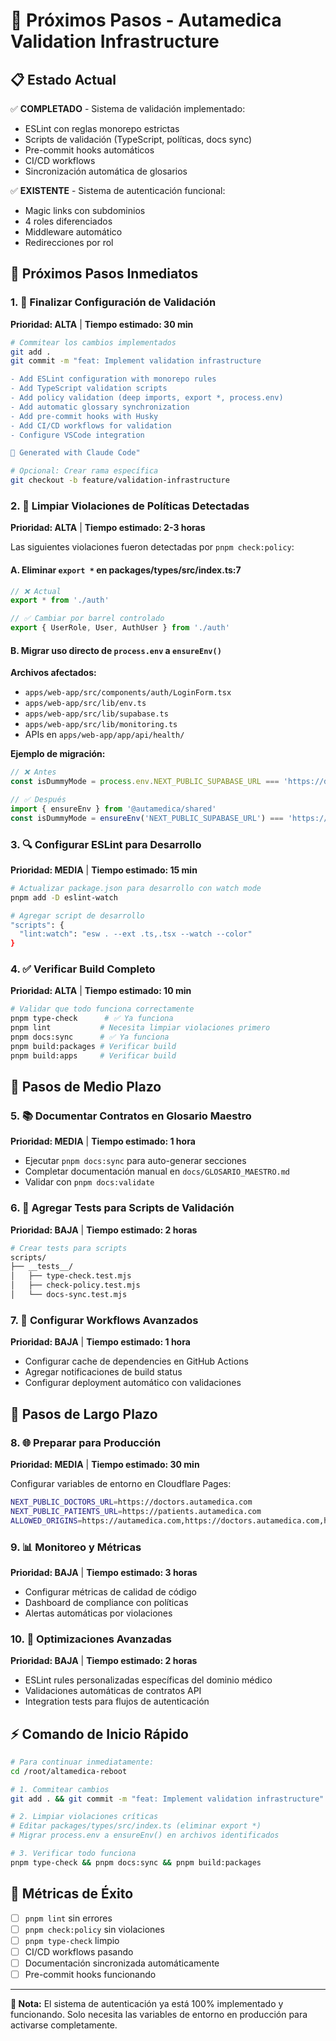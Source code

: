 # 🚀 Próximos Pasos - Autamedica Validation Infrastructure

## 📋 Estado Actual

✅ **COMPLETADO** - Sistema de validación implementado:
- ESLint con reglas monorepo estrictas
- Scripts de validación (TypeScript, políticas, docs sync)
- Pre-commit hooks automáticos
- CI/CD workflows
- Sincronización automática de glosarios

✅ **EXISTENTE** - Sistema de autenticación funcional:
- Magic links con subdominios
- 4 roles diferenciados
- Middleware automático
- Redirecciones por rol

## 🎯 Próximos Pasos Inmediatos

### 1. 🔧 Finalizar Configuración de Validación

**Prioridad: ALTA** | **Tiempo estimado: 30 min**

```bash
# Commitear los cambios implementados
git add .
git commit -m "feat: Implement validation infrastructure

- Add ESLint configuration with monorepo rules
- Add TypeScript validation scripts
- Add policy validation (deep imports, export *, process.env)
- Add automatic glossary synchronization
- Add pre-commit hooks with Husky
- Add CI/CD workflows for validation
- Configure VSCode integration

🤖 Generated with Claude Code"

# Opcional: Crear rama específica
git checkout -b feature/validation-infrastructure
```

### 2. 🧹 Limpiar Violaciones de Políticas Detectadas

**Prioridad: ALTA** | **Tiempo estimado: 2-3 horas**

Las siguientes violaciones fueron detectadas por `pnpm check:policy`:

#### A. Eliminar `export *` en packages/types/src/index.ts:7
```typescript
// ❌ Actual
export * from './auth'

// ✅ Cambiar por barrel controlado
export { UserRole, User, AuthUser } from './auth'
```

#### B. Migrar uso directo de `process.env` a `ensureEnv()`

**Archivos afectados:**
- `apps/web-app/src/components/auth/LoginForm.tsx`
- `apps/web-app/src/lib/env.ts`
- `apps/web-app/src/lib/supabase.ts`
- `apps/web-app/src/lib/monitoring.ts`
- APIs en `apps/web-app/app/api/health/`

**Ejemplo de migración:**
```typescript
// ❌ Antes
const isDummyMode = process.env.NEXT_PUBLIC_SUPABASE_URL === 'https://dummy.supabase.co'

// ✅ Después
import { ensureEnv } from '@autamedica/shared'
const isDummyMode = ensureEnv('NEXT_PUBLIC_SUPABASE_URL') === 'https://dummy.supabase.co'
```

### 3. 🔍 Configurar ESLint para Desarrollo

**Prioridad: MEDIA** | **Tiempo estimado: 15 min**

```bash
# Actualizar package.json para desarrollo con watch mode
pnpm add -D eslint-watch

# Agregar script de desarrollo
"scripts": {
  "lint:watch": "esw . --ext .ts,.tsx --watch --color"
}
```

### 4. ✅ Verificar Build Completo

**Prioridad: ALTA** | **Tiempo estimado: 10 min**

```bash
# Validar que todo funciona correctamente
pnpm type-check      # ✅ Ya funciona
pnpm lint           # Necesita limpiar violaciones primero
pnpm docs:sync      # ✅ Ya funciona
pnpm build:packages # Verificar build
pnpm build:apps     # Verificar build
```

## 🚀 Pasos de Medio Plazo

### 5. 📚 Documentar Contratos en Glosario Maestro

**Prioridad: MEDIA** | **Tiempo estimado: 1 hora**

- Ejecutar `pnpm docs:sync` para auto-generar secciones
- Completar documentación manual en `docs/GLOSARIO_MAESTRO.md`
- Validar con `pnpm docs:validate`

### 6. 🧪 Agregar Tests para Scripts de Validación

**Prioridad: BAJA** | **Tiempo estimado: 2 horas**

```bash
# Crear tests para scripts
scripts/
├── __tests__/
│   ├── type-check.test.mjs
│   ├── check-policy.test.mjs
│   └── docs-sync.test.mjs
```

### 7. 🔄 Configurar Workflows Avanzados

**Prioridad: BAJA** | **Tiempo estimado: 1 hora**

- Configurar cache de dependencies en GitHub Actions
- Agregar notificaciones de build status
- Configurar deployment automático con validaciones

## 🎯 Pasos de Largo Plazo

### 8. 🌐 Preparar para Producción

**Prioridad: MEDIA** | **Tiempo estimado: 30 min**

Configurar variables de entorno en Cloudflare Pages:
```bash
NEXT_PUBLIC_DOCTORS_URL=https://doctors.autamedica.com
NEXT_PUBLIC_PATIENTS_URL=https://patients.autamedica.com
ALLOWED_ORIGINS=https://autamedica.com,https://doctors.autamedica.com,https://patients.autamedica.com
```

### 9. 📊 Monitoreo y Métricas

**Prioridad: BAJA** | **Tiempo estimado: 3 horas**

- Configurar métricas de calidad de código
- Dashboard de compliance con políticas
- Alertas automáticas por violaciones

### 10. 🔧 Optimizaciones Avanzadas

**Prioridad: BAJA** | **Tiempo estimado: 2 horas**

- ESLint rules personalizadas específicas del dominio médico
- Validaciones automáticas de contratos API
- Integration tests para flujos de autenticación

## ⚡ Comando de Inicio Rápido

```bash
# Para continuar inmediatamente:
cd /root/altamedica-reboot

# 1. Commitear cambios
git add . && git commit -m "feat: Implement validation infrastructure"

# 2. Limpiar violaciones críticas
# Editar packages/types/src/index.ts (eliminar export *)
# Migrar process.env a ensureEnv() en archivos identificados

# 3. Verificar todo funciona
pnpm type-check && pnpm docs:sync && pnpm build:packages
```

## 🎯 Métricas de Éxito

- [ ] `pnpm lint` sin errores
- [ ] `pnpm check:policy` sin violaciones
- [ ] `pnpm type-check` limpio
- [ ] CI/CD workflows pasando
- [ ] Documentación sincronizada automáticamente
- [ ] Pre-commit hooks funcionando

---

**📝 Nota:** El sistema de autenticación ya está 100% implementado y funcionando. Solo necesita las variables de entorno en producción para activarse completamente.